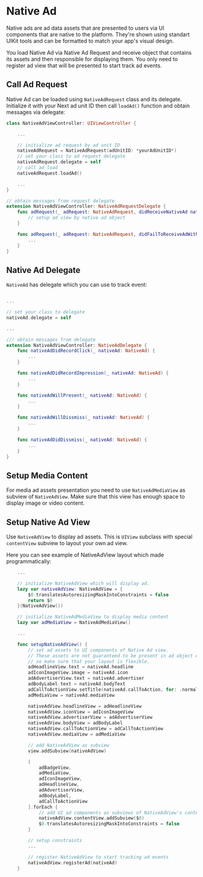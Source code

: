 # Native Ad

Native ads are ad data assets that are presented to users via UI components that are native to the platform. They're shown using standart UIKit tools and can be formatted to match your app's visual design.

You load Native Ad via Native Ad Request and receive object that contains its assets and then responsible for displaying them. You only need to register ad view that will be presented to start track ad events.

## Call Ad Request

Native Ad can be loaded using `NativeAdRequest` class and its delegate. Initialize it with your Next ad unit ID then call `loadAd()` function and obtain messages via delegate:

```swift
class NativeAdViewController: UIViewController {

    ...

    // initialize ad request by ad unit ID
    nativeAdRequest = NativeAdRequest(adUnitID: *yourAdUnitID*)
    // set your class to ad request delegate
    nativeAdRequest.delegate = self
    // call ad load
    nativeAdRequest.loadAd()

    ...
}

// obtain messages from request delegate
extension NativeAdViewController: NativeAdRequestDelegate {
    func adRequest(_ adRequest: NativeAdRequest, didReceiveNativeAd nativeAd: NativeAd) {
        // setup ad view by native ad object
    }

    func adRequest(_ adRequest: NativeAdRequest, didFailToReceiveAdWithError error: Error) {
        ...
    }
}
```

## Native Ad Delegate

`NativeAd` has delegate which you can use to track event:

```swift

...

// set your class to delegate
nativeAd.delegate = self

...

/// obtain messages from delegate
extension NativeAdViewController: NativeAdDelegate {
    func nativeAdDidRecordClick(_ nativeAd: NativeAd) {
        ...
    }

    func nativeAdDidRecordImpression(_ nativeAd: NativeAd) {
        ...
    }

    func nativeAdWillPresent(_ nativeAd: NativeAd) {
        ...
    }

    func nativeAdWillDissmiss(_ nativeAd: NativeAd) {
        ...
    }

    func nativeAdDidDissmiss(_ nativeAd: NativeAd) {
        ...
    }
}
```

## Setup Media Content

For media ad assets presentation you need to use `NativeAdMediaView` as subview of `NativeAdView`. Make sure that this view has enough space to display image or video content.

## Setup Native Ad View

Use `NativeAdView` to display ad assets. This is `UIView` subclass with special `contentView` subview to layout your own ad view.

Here you can see example of NativeAdView layout which made programmatically:

```swift
    ...

    // initialize NativeAdView which will display ad.
    lazy var nativeAdView: NativeAdView = {
        $0.translatesAutoresizingMaskIntoConstraints = false
        return $0
    }(NativeAdView())

    // initialize NativeAdMediaView to display media content
    lazy var adMediaView = NativeAdMediaView()

    ...

    func setupNativeAdView() {
        // set ad assets to UI components of Native Ad view. 
        // These assets are not guaranteed to be present in ad object except headline and mediaView 
        // so make sure that your layout is flexible.
        adHeadlineView.text = nativeAd.headline
        adIconImageView.image = nativeAd.icon
        adAdvertiserView.text = nativeAd.advertiser
        adBodyLabel.text = nativeAd.bodyText
        adCallToActionView.setTitle(nativeAd.callToAction, for: .normal)
        adMediaView = nativeAd.mediaView

        nativeAdView.headlineView = adHeadlineView
        nativeAdView.iconView = adIconImageView
        nativeAdView.advertiserView = adAdvertiserView
        nativeAdView.bodyView = adBodyLabel
        nativeAdView.callToActionView = adCallToActionView
        nativeAdView.mediaView = adMediaView

        // add NativeAdView as subview
        view.addSubview(nativeAdView)

        [
            adBadgeView,
            adMediaView,
            adIconImageView,
            adHeadlineView,
            adAdvertiserView,
            adBodyLabel,
            adCallToActionView
        ].forEach {
            // add UI ad components as subviews of NativeAdView's contentView
            nativeAdView.contentView.addSubview($0)
            $0.translatesAutoresizingMaskIntoConstraints = false
        }

        // setup constraints
        ...

        // register NativeAdView to start tracking ad events
        nativeAdView.registerAd(nativeAd)
    }

```
